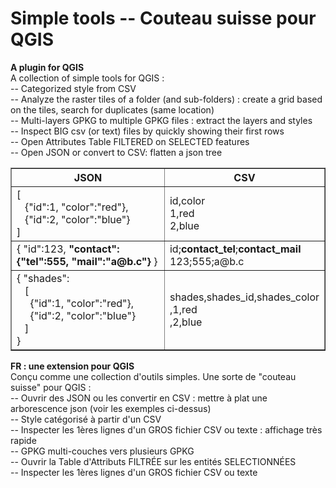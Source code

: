 # Simple tools -- Couteau suisse pour QGIS
**A plugin for QGIS**  
A collection of simple tools for QGIS :  
-- Categorized style from CSV  
-- Analyze the raster tiles of a folder (and sub-folders) : create a grid based on the tiles, search for duplicates (same location)  
-- Multi-layers GPKG to multiple GPKG files : extract the layers and styles  
-- Inspect BIG csv (or text) files by quickly showing their first rows  
-- Open Attributes Table FILTERED on SELECTED features  
-- Open JSON or convert to CSV: flatten a json tree

<table border=1 cellpadding=3 cellspacing=0>
 <thead>
	<tr style="text-align:center"><th>JSON</th><th>CSV</th></tr>
 </thead>
	<tr> <td> [<br>&nbsp;&nbsp; {"id":1, "color":"red"},<br>&nbsp;&nbsp; {"id":2, "color":"blue"}<br> ]</td>
		<td>id,color<br>1,red<br>2,blue</td>
	</tr>
	<tr> <td> { "id":123, <b>"contact": {"tel":555, "mail":"a@b.c"}</b> }</td>
		<td>id;<b>contact_tel</b>;<b>contact_mail</b><br>123;555;a@b.c</td>
	</tr>
	<tr> <td> { "shades":<br>&nbsp;&nbsp; [<br>&nbsp;&nbsp;&nbsp;&nbsp; {"id":1, "color":"red"},<br>&nbsp;&nbsp;&nbsp;&nbsp; {"id":2, "color":"blue"}<br>&nbsp;&nbsp; ]<br>} </td>
		<td>shades,shades_id,shades_color<br>,1,red<br>,2,blue</td>
	</tr>
</table>

**FR : une extension pour QGIS**  
Conçu comme une collection d'outils simples. Une sorte de "couteau suisse" pour QGIS :  
-- Ouvrir des JSON ou les convertir en CSV : mettre à plat une arborescence json (voir les exemples ci-dessus)  
-- Style catégorisé à partir d'un CSV  
-- Inspecter les 1ères lignes d'un GROS fichier CSV ou texte : affichage très rapide  
-- GPKG multi-couches vers plusieurs GPKG  
-- Ouvrir la Table d'Attributs FILTRÉE sur les entités SELECTIONNÉES  
-- Inspecter les 1ères lignes d'un GROS fichier CSV ou texte

